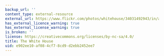 ```yaml
---
backup_url: ''
content_type: external-resource
external_url: https://www.flickr.com/photos/whitehouse/34031492943/in/album-72157680930810334/
has_external_licence_warning: true
has_external_license_warning: true
is_broken: ''
license: https://creativecommons.org/licenses/by-nc-sa/4.0/
title: The White House
uid: e902ee10-af08-4cf7-8cd9-d2ebb2452ee7
---
```

